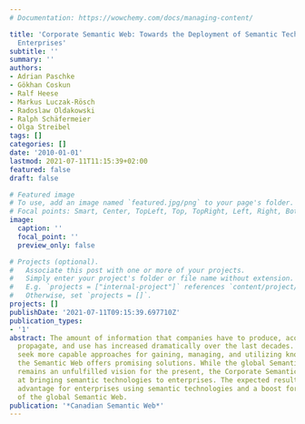 ```yaml
---
# Documentation: https://wowchemy.com/docs/managing-content/

title: 'Corporate Semantic Web: Towards the Deployment of Semantic Technologies in
  Enterprises'
subtitle: ''
summary: ''
authors:
- Adrian Paschke
- Gökhan Coskun
- Ralf Heese
- Markus Luczak-Rösch
- Radoslaw Oldakowski
- Ralph Schäfermeier
- Olga Streibel
tags: []
categories: []
date: '2010-01-01'
lastmod: 2021-07-11T11:15:39+02:00
featured: false
draft: false

# Featured image
# To use, add an image named `featured.jpg/png` to your page's folder.
# Focal points: Smart, Center, TopLeft, Top, TopRight, Left, Right, BottomLeft, Bottom, BottomRight.
image:
  caption: ''
  focal_point: ''
  preview_only: false

# Projects (optional).
#   Associate this post with one or more of your projects.
#   Simply enter your project's folder or file name without extension.
#   E.g. `projects = ["internal-project"]` references `content/project/deep-learning/index.md`.
#   Otherwise, set `projects = []`.
projects: []
publishDate: '2021-07-11T09:15:39.697710Z'
publication_types:
- '1'
abstract: The amount of information that companies have to produce, acquire, maintain,
  propagate, and use has increased dramatically over the last decades. Nowadays, companies
  seek more capable approaches for gaining, managing, and utilizing knowledge, and
  the Semantic Web offers promising solutions. While the global Semantic Web still
  remains an unfulfilled vision for the present, the Corporate Semantic Web idea aims
  at bringing semantic technologies to enterprises. The expected results are a competitive
  advantage for enterprises using semantic technologies and a boost for the evolution
  of the global Semantic Web.
publication: '*Canadian Semantic Web*'
---
```

